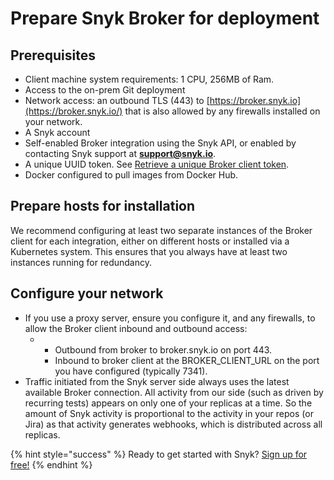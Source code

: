 # Prepare Snyk Broker for deployment

## Prerequisites

* Client machine system requirements: 1 CPU, 256MB of Ram.
* Access to the on-prem Git deployment 
* Network access: an outbound TLS \(443\) to [https://broker.snyk.io](https://broker.snyk.io/) that is also allowed by any firewalls installed on your network.
* A Snyk account 
* Self-enabled Broker integration using the Snyk API, or enabled by contacting Snyk support at **support@snyk.io**. 
* A unique UUID token. See [Retrieve a unique Broker client token](https://snyk.gitbook.io/user-docs/integrations/snyk-broker/retrieve-a-unique-broker-client-token).
* Docker configured to pull images from Docker Hub.

## Prepare hosts for installation

We recommend configuring at least two separate instances of the Broker client for each integration, either on different hosts or installed via a Kubernetes system. This ensures that you always have at least two instances running for redundancy.

## Configure your network

* If you use a proxy server, ensure you configure it, and any firewalls, to allow the Broker client inbound and outbound access:
  * * Outbound from broker to broker.snyk.io on port 443.
    * Inbound to broker client at the BROKER\_CLIENT\_URL on the port you have configured \(typically 7341\).
* Traffic initiated from the Snyk server side always uses the latest available Broker connection. All activity from our side \(such as driven by recurring tests\) appears on only one of your replicas at a time. So the amount of Snyk activity is proportional to the activity in your repos \(or Jira\) as that activity generates webhooks, which is distributed across all replicas.  

{% hint style="success" %}
Ready to get started with Snyk? [Sign up for free!](https://snyk.io/login?cta=sign-up&loc=footer&page=support_docs_page)
{% endhint %}


